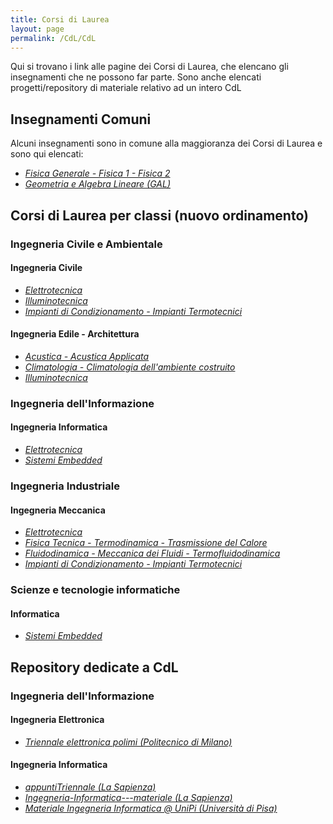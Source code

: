 ```yaml
---
title: Corsi di Laurea
layout: page
permalink: /CdL/CdL
--- 
```


Qui si trovano i link alle pagine dei Corsi di Laurea, che elencano gli insegnamenti che ne possono far parte.
Sono anche elencati progetti/repository di materiale relativo ad un intero CdL

## Insegnamenti Comuni

Alcuni insegnamenti sono in comune alla maggioranza dei Corsi di Laurea e sono qui elencati:
* [_Fisica Generale - Fisica 1 - Fisica 2_](../Insegnamenti/FisicaGenerale)
* [_Geometria e Algebra Lineare (GAL)_](../Insegnamenti/GeometriaAlgebraLineare)

## Corsi di Laurea per classi (nuovo ordinamento) 

### Ingegneria Civile e Ambientale

#### Ingegneria Civile
* [_Elettrotecnica_](../Insegnamenti/Elettrotecnica)
* [_Illuminotecnica_](../Insegnamenti/Illuminotecnica)
* [_Impianti di Condizionamento - Impianti Termotecnici_](../Insegnamenti/ImpiantiCondizionamento)

#### Ingegneria Edile - Architettura
* [_Acustica - Acustica Applicata_](../Insegnamenti/Acustica)
* [_Climatologia - Climatologia dell'ambiente costruito_](../Insegnamenti/Climatologia)
* [_Illuminotecnica_](../Insegnamenti/Illuminotecnica)

### Ingegneria dell'Informazione

#### Ingegneria Informatica
* [_Elettrotecnica_](../Insegnamenti/Elettrotecnica)
* [_Sistemi Embedded_](../Insegnamenti/SistemiEmbedded)

### Ingegneria Industriale

#### Ingegneria Meccanica
* [_Elettrotecnica_](../Insegnamenti/Elettrotecnica)
* [_Fisica Tecnica - Termodinamica - Trasmissione del Calore_](../Insegnamenti/FisicaTecnica)
* [_Fluidodinamica - Meccanica dei Fluidi - Termofluidodinamica_](../Insegnamenti/Fluidodinamica)
* [_Impianti di Condizionamento - Impianti Termotecnici_](../Insegnamenti/ImpiantiCondizionamento)

### Scienze e tecnologie informatiche

#### Informatica
* [_Sistemi Embedded_](../Insegnamenti/SistemiEmbedded)

## Repository dedicate a CdL

### Ingegneria dell'Informazione

#### Ingegneria Elettronica
* [_Triennale elettronica polimi (Politecnico di Milano)_](https://valerionew.github.io/triennale-elettronica-polimi/)

#### Ingegneria Informatica
* [_appuntiTriennale (La Sapienza)_](https://github.com/machine1104/appuntiTriennale)
* [_Ingegneria-Informatica---materiale (La Sapienza)_](https://github.com/Tetesk/Ingegneria-Informatica---materiale)
* [_Materiale Ingegneria Informatica @ UniPi (Università di Pisa)_](https://github.com/Guray00/IngegneriaInformatica)
